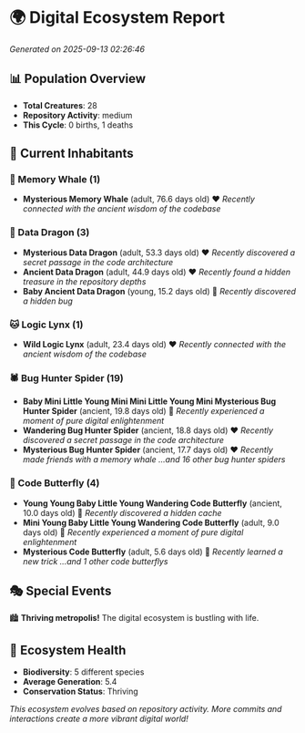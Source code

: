 # 🌍 Digital Ecosystem Report
*Generated on 2025-09-13 02:26:46*

## 📊 Population Overview
- **Total Creatures**: 28
- **Repository Activity**: medium
- **This Cycle**: 0 births, 1 deaths

## 👥 Current Inhabitants

### 🐋 Memory Whale (1)
- **Mysterious Memory Whale** (adult, 76.6 days old) ❤️
  *Recently connected with the ancient wisdom of the codebase*

### 🐉 Data Dragon (3)
- **Mysterious Data Dragon** (adult, 53.3 days old) ❤️
  *Recently discovered a secret passage in the code architecture*
- **Ancient Data Dragon** (adult, 44.9 days old) ❤️
  *Recently found a hidden treasure in the repository depths*
- **Baby Ancient Data Dragon** (young, 15.2 days old) 💚
  *Recently discovered a hidden bug*

### 🐱 Logic Lynx (1)
- **Wild Logic Lynx** (adult, 23.4 days old) ❤️
  *Recently connected with the ancient wisdom of the codebase*

### 🕷️ Bug Hunter Spider (19)
- **Baby Mini Little Young Mini Mini Little Young Mini Mysterious Bug Hunter Spider** (ancient, 19.8 days old) 💛
  *Recently experienced a moment of pure digital enlightenment*
- **Wandering Bug Hunter Spider** (ancient, 18.8 days old) ❤️
  *Recently discovered a secret passage in the code architecture*
- **Mysterious Bug Hunter Spider** (ancient, 17.7 days old) ❤️
  *Recently made friends with a memory whale*
  *...and 16 other bug hunter spiders*

### 🦋 Code Butterfly (4)
- **Young Young Baby Little Young Wandering Code Butterfly** (ancient, 10.0 days old) 💛
  *Recently discovered a hidden cache*
- **Mini Young Baby Little Young Wandering Code Butterfly** (adult, 9.0 days old) 💚
  *Recently experienced a moment of pure digital enlightenment*
- **Mysterious Code Butterfly** (adult, 5.6 days old) 💚
  *Recently learned a new trick*
  *...and 1 other code butterflys*

## 🎭 Special Events

🏙️ **Thriving metropolis!** The digital ecosystem is bustling with life.

## 🔬 Ecosystem Health
- **Biodiversity**: 5 different species
- **Average Generation**: 5.4
- **Conservation Status**: Thriving

*This ecosystem evolves based on repository activity. More commits and interactions create a more vibrant digital world!*